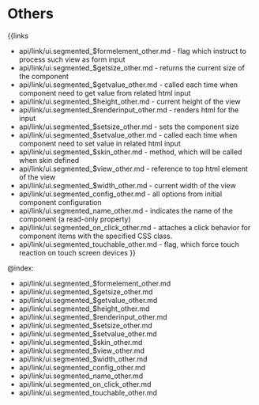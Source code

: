 
Others
=======

{{links
- api/link/ui.segmented_$formelement_other.md - flag which instruct to process such view as form input
- api/link/ui.segmented_$getsize_other.md - returns the current size of the component
- api/link/ui.segmented_$getvalue_other.md - called each time when component need to get value from related html input
- api/link/ui.segmented_$height_other.md - current height of the view
- api/link/ui.segmented_$renderinput_other.md - renders html for the input
- api/link/ui.segmented_$setsize_other.md - sets the component size
- api/link/ui.segmented_$setvalue_other.md - called each time when component need to set value in related html input
- api/link/ui.segmented_$skin_other.md - method, which will be called when skin defined
- api/link/ui.segmented_$view_other.md - reference to top html element of the view
- api/link/ui.segmented_$width_other.md - current width of the view
- api/link/ui.segmented_config_other.md - all options from initial component configuration
- api/link/ui.segmented_name_other.md - indicates the name of the component (a read-only property)
- api/link/ui.segmented_on_click_other.md - attaches a click behavior for component items with the specified CSS class.
- api/link/ui.segmented_touchable_other.md - flag, which force touch reaction on touch screen devices
}}

@index:
- api/link/ui.segmented_$formelement_other.md
- api/link/ui.segmented_$getsize_other.md
- api/link/ui.segmented_$getvalue_other.md
- api/link/ui.segmented_$height_other.md
- api/link/ui.segmented_$renderinput_other.md
- api/link/ui.segmented_$setsize_other.md
- api/link/ui.segmented_$setvalue_other.md
- api/link/ui.segmented_$skin_other.md
- api/link/ui.segmented_$view_other.md
- api/link/ui.segmented_$width_other.md
- api/link/ui.segmented_config_other.md
- api/link/ui.segmented_name_other.md
- api/link/ui.segmented_on_click_other.md
- api/link/ui.segmented_touchable_other.md


